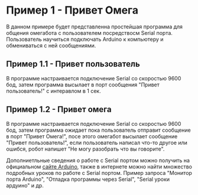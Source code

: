 # Пример 1 - Привет Омега
В данном примере будет представленна простейшая программа для общения омегабота с пользователем посредствосм Serial порта. Пользователь научиться подключать Arduino к компьютеру и обмениваться с ней сообщениями.

## Пример 1.1 - Привет пользователь

В программе настраивается подключение Serial со скоростью 9600 бод, затем программа высылает в порт сообщения "Привет пользователь!" с интеравлом в 1 сек.

## Пример 1.2 - Привет омега

В программе настраивается подключение Serial со скоростью 9600 бод, затем программа ожидает пока пользователь отправит сообщение в порт "Привет Омега!", посе этого омегабот высылает сообщение "Привет пользователь!", если пользователь написал что-то другое или ошибся, робот напишет "Не могу разобрать что вы говорите".

Дополниетльные сведения о работе с Serial портом можно получить на официальном [сайте Arduino](https://reference.arduino.cc/reference/en/language/functions/communication/serial/), также в интернете можно найти множество подробных уроков по работе с Serial портом. Пример запроса "Монитор порта Arduino", "Отладка программы через Serial", "Serial уроки ардуино" и др.